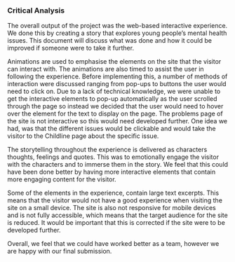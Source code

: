 ### Critical Analysis

The overall output of the project was the web-based interactive experience. We done this by creating a story that explores young people’s mental health issues. This document will discuss what was done and how it could be improved if someone were to take it further.  

Animations are used to emphasise the elements on the site that the visitor can interact with. The animations are also timed to assist the user in following the experience. Before implementing this, a number of methods of interaction were discussed ranging from pop-ups to buttons the user would need to click on. Due to a lack of technical knowledge, we were unable to get the interactive elements to pop-up automatically as the user scrolled through the page so instead we decided that the user would need to hover over the element for the text to display on the page. The problems page of the site is not interactive so this would need developed further. One idea we had, was that the different issues would be clickable and would take the visitor to the Childline page about the specific issue.  

The storytelling throughout the experience is delivered as characters thoughts, feelings and quotes. This was to emotionally engage the visitor with the characters and to immerse them in the story. We feel that this could have been done better by having more interactive elements that contain more engaging content for the visitor.  

Some of the elements in the experience, contain large text excerpts. This means that the visitor would not have a good experience when visiting the site on a small device. The site is also not responsive for mobile devices and is not fully accessible, which means that the target audience for the site is reduced. It would be important that this is corrected if the site were to be developed further.  

Overall, we feel that we could have worked better as a team, however we are happy with our final submission.  
